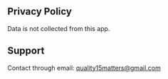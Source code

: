 ## Privacy Policy
Data is not collected from this app.
## Support
Contact through email: quality15matters@gmail.com
